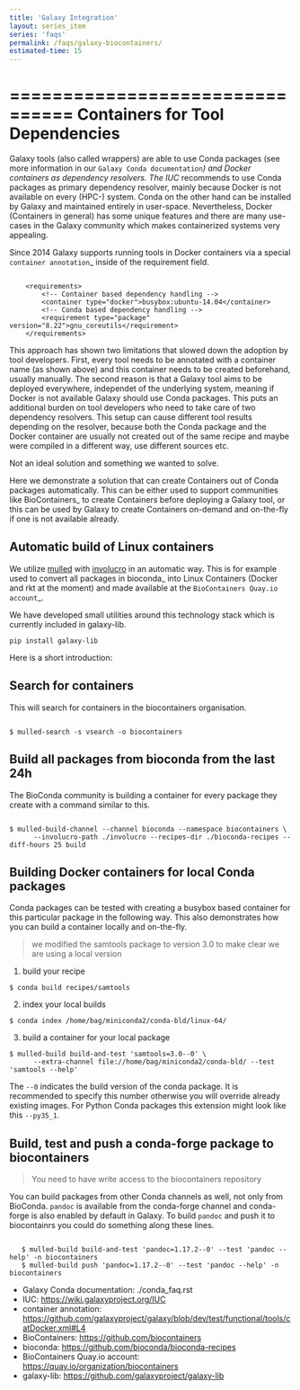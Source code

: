 ```yaml
---
title: 'Galaxy Integration'
layout: series_item
series: 'faqs'
permalink: /faqs/galaxy-biocontainers/
estimated-time: 15
---
```


================================
Containers for Tool Dependencies
================================

Galaxy tools (also called wrappers) are able to use Conda packages
(see more information in our `Galaxy Conda documentation`_) and Docker containers as dependency resolvers.
The IUC_ recommends to use Conda packages as primary dependency resolver, mainly because Docker is not
available on every (HPC-) system. Conda on the other hand can be installed by Galaxy and maintained
entirely in user-space. Nevertheless, Docker (Containers in general) has some unique features and
there are many use-cases in the Galaxy community which makes containerized systems very appealing.

Since 2014 Galaxy supports running tools in Docker containers via a special `container annotation`_ inside of the
requirement field.

~~~

    <requirements>
        <!-- Container based dependency handling -->
        <container type="docker">busybox:ubuntu-14.04</container>
        <!-- Conda based dependency handling -->
        <requirement type="package" version="8.22">gnu_coreutils</requirement>
    </requirements>

~~~

This approach has shown two limitations that slowed down the adoption by tool developers.
First, every tool needs to be annotated with a container name (as shown above) and this container needs
to be created beforehand, usually manually. The second reason is that a Galaxy tool aims to be deployed everywhere,
independet of the underlying system, meaning if Docker is not available Galaxy should use Conda packages.
This puts an additional burden on tool developers who need to take care of two dependency resolvers. This setup can cause
different tool results depending on the resolver, because both the Conda package and the Docker container are
usually not created out of the same recipe and maybe were compiled in a different way, use different sources etc.

Not an ideal solution and something we wanted to solve.

Here we demonstrate a solution that can create Containers out of Conda packages automatically.
This can be either used to support communities like BioContainers_ to create Containers
before deploying a Galaxy tool, or this can be used by Galaxy to create Containers on-demand and on-the-fly if one
is not available already.


Automatic build of Linux containers
-----------------------------------

We utilize [mulled](https://github.com/mulled/mulled) with [involucro](https://github.com/involucro/involucro)
in an automatic way. This is for example used to convert all packages in bioconda_ into Linux Containers
(Docker and rkt at the moment) and made available at the `BioContainers Quay.io account`_.

We have developed small utilities around this technology stack which is currently included in galaxy-lib.

```
pip install galaxy-lib
```

Here is a short introduction:

Search for containers
-------------------------------------------------

This will search for containers in the biocontainers organisation.

~~~

$ mulled-search -s vsearch -o biocontainers

~~~

Build all packages from bioconda from the last 24h
--------------------------------------------------

The BioConda community is building a container for every package they create with a command similar to this.

~~~

$ mulled-build-channel --channel bioconda --namespace biocontainers \
      --involucro-path ./involucro --recipes-dir ./bioconda-recipes --diff-hours 25 build

~~~

Building Docker containers for local Conda packages
----------------------------------------------------

Conda packages can be tested with creating a busybox based container for this particular package in the following way.
This also demonstrates how you can build a container locally and on-the-fly.

  > we modified the samtools package to version 3.0 to make clear we are using a local version

1) build your recipe

~~~
$ conda build recipes/samtools
~~~

2) index your local builds

~~~
$ conda index /home/bag/miniconda2/conda-bld/linux-64/
~~~

3) build a container for your local package

~~~
$ mulled-build build-and-test 'samtools=3.0--0' \
      --extra-channel file://home/bag/miniconda2/conda-bld/ --test 'samtools --help'
~~~

The ``--0`` indicates the build version of the conda package. It is recommended to specify this number otherwise
you will override already existing images. For Python Conda packages this extension might look like this ``--py35_1``.

Build, test and push a conda-forge package to biocontainers
-----------------------------------------------------------

 > You need to have write access to the biocontainers repository

You can build packages from other Conda channels as well, not only from BioConda. ``pandoc`` is available from the
conda-forge channel and conda-forge is also enabled by default in Galaxy. To build ``pandoc`` and push it to biocontainrs
you could do something along these lines.

~~~

   $ mulled-build build-and-test 'pandoc=1.17.2--0' --test 'pandoc --help' -n biocontainers
   $ mulled-build push 'pandoc=1.17.2--0' --test 'pandoc --help' -n biocontainers
~~~

- Galaxy Conda documentation: ./conda_faq.rst
- IUC: https://wiki.galaxyproject.org/IUC
- container annotation:  https://github.com/galaxyproject/galaxy/blob/dev/test/functional/tools/catDocker.xml#L4
- BioContainers: https://github.com/biocontainers
- bioconda: https://github.com/bioconda/bioconda-recipes
- BioContainers Quay.io account: https://quay.io/organization/biocontainers
- galaxy-lib: https://github.com/galaxyproject/galaxy-lib
